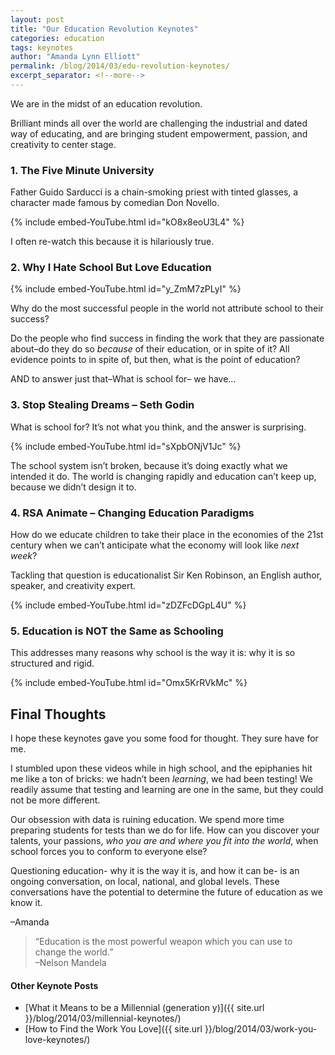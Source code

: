 ```yaml
---
layout: post
title: "Our Education Revolution Keynotes"
categories: education
tags: keynotes
author: "Amanda Lynn Elliott"
permalink: /blog/2014/03/edu-revolution-keynotes/
excerpt_separator: <!--more-->
---
```


We are in the midst of an education revolution.

Brilliant minds all over the world are challenging the industrial and dated way of educating, and are bringing student empowerment, passion, and creativity to center stage.

### 1. The Five Minute University

Father Guido Sarducci is a chain-smoking priest with tinted glasses, a character made famous by comedian Don Novello.

{% include embed-YouTube.html id="kO8x8eoU3L4" %}

I often re-watch this because it is hilariously true.<!--more-->

### 2. Why I Hate School But Love Education

{% include embed-YouTube.html id="y_ZmM7zPLyI" %}

Why do the most successful people in the world not attribute school to their success?

Do the people who find success in finding the work that they are passionate about–do they do so *because* of their education, or in spite of it? All evidence points to in spite of, but then, what is the point of education?

AND to answer just that–What is school for– we have…

### 3. Stop Stealing Dreams – Seth Godin

What is school for? It’s not what you think, and the answer is surprising.

{% include embed-YouTube.html id="sXpbONjV1Jc" %}

The school system isn’t broken, because it’s doing exactly what we intended it do. The world is changing rapidly and education can’t keep up, because we didn’t design it to.

### 4. RSA Animate – Changing Education Paradigms

How do we educate children to take their place in the economies of the 21st century when we can’t anticipate what the economy will look like *next week*?

Tackling that question is educationalist Sir Ken Robinson, an English author, speaker, and creativity expert.

{% include embed-YouTube.html id="zDZFcDGpL4U" %}

### 5. Education is NOT the Same as Schooling

This addresses many reasons why school is the way it is: why it is so structured and rigid.

{% include embed-YouTube.html id="Omx5KrRVkMc" %}

## Final Thoughts

I hope these keynotes gave you some food for thought. They sure have for me.

I stumbled upon these videos while in high school, and the epiphanies hit me like a ton of bricks: we hadn’t been *learning*, we had been testing! We readily assume that testing and learning are one in the same, but they could not be more different.

Our obsession with data is ruining education. We spend more time preparing students for tests than we do for life.  How can you discover your talents, your passions, *who you are and where you fit into the world*, when school forces you to conform to everyone else?

Questioning education- why it is the way it is, and how it can be- is an ongoing conversation, on local, national, and global levels. These conversations have the potential to determine the future of education as we know it. 

–Amanda

<blockquote>
“Education is the most powerful weapon which you can use to change the world.”
<footer>–Nelson Mandela</footer>
</blockquote>

#### Other Keynote Posts

- [What it Means to be a Millennial (generation y)]({{ site.url }}/blog/2014/03/millennial-keynotes/)
- [How to Find the Work You Love]({{ site.url }}/blog/2014/03/work-you-love-keynotes/)